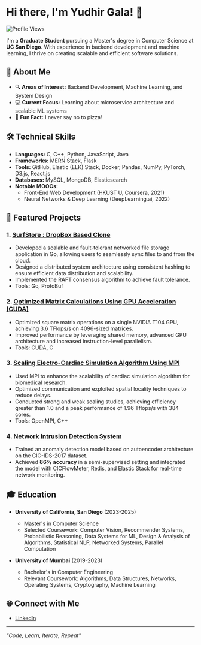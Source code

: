 # Hi there, I'm Yudhir Gala! 👋

![Profile Views](https://komarev.com/ghpvc/?username=yg2334&color=blue)

I'm a **Graduate Student** pursuing a Master's degree in Computer Science at **UC San Diego**. With experience in backend development and machine learning, I thrive on creating scalable and efficient software solutions. 

## 🌟 About Me
- 🔍 **Areas of Interest:** Backend Development, Machine Learning, and System Design
- 💻 **Current Focus:** Learning about microservice architecture and scalable ML systems
- 🍕 **Fun Fact:** I never say no to pizza!

## 🛠️ Technical Skills
- **Languages:** C, C++, Python, JavaScript, Java
- **Frameworks:** MERN Stack, Flask
- **Tools:** GitHub, Elastic (ELK) Stack, Docker, Pandas, NumPy, PyTorch, D3.js, React.js
- **Databases:** MySQL, MongoDB, Elasticsearch
- **Notable MOOCs:**
  - Front-End Web Development (HKUST U, Coursera, 2021)
  - Neural Networks & Deep Learning (DeepLearning.ai, 2022)

<!--
## 📈 My GitHub Stats
![Yudhir's GitHub Stats](https://github-readme-stats.vercel.app/api?username=yg2334&show_icons=true&theme=radical)

[![Top Languages](https://github-readme-stats.vercel.app/api/top-langs/?username=yg2334&layout=compact&theme=radical)](https://github.com/anuraghazra/github-readme-stats)
-->

## 🚀 Featured Projects
### 1. **[SurfStore : DropBox Based Clone](https://github.com/yg2334/fault-tolerant-NFS)**
- Developed a scalable and fault-tolerant networked file storage application in Go, allowing users to seamlessly sync files to and from the cloud.
- Designed a distributed system architecture using consistent hashing to ensure efficient data distribution and scalability.
- Implemented the RAFT consensus algorithm to achieve fault tolerance.
- Tools: Go, ProtoBuf

### 2. **[Optimized Matrix Calculations Using GPU Acceleration (CUDA)](https://github.com/yg2334/Matrix-Multiplication-on-GPU-with-CUDA)**
- Optimized square matrix operations on a single NVIDIA T104 GPU, achieving 3.6 TFlops/s on 4096-sized matrices.
- Improved performance by leveraging shared memory, advanced GPU architecture and increased instruction-level parallelism.
- Tools: CUDA, C

### 3. **[Scaling Electro-Cardiac Simulation Algorithm Using MPI](https://github.com/yg2334/MPI-Parallelized-Aliev-Panfilov-Simulation)**
- Used MPI to enhance the scalability of cardiac simulation algorithm for biomedical research.
- Optimized communication and exploited spatial locality techniques to reduce delays.
- Conducted strong and weak scaling studies, achieving efficiency greater than 1.0 and a peak performance of 1.96 Tflops/s with 384 cores.
- Tools: OpenMPI, C++

### 4. **[Network Intrusion Detection System](https://github.com/yg2334/Network-Intrusion-Detection-System-using-Autoencoders)**
- Trained an anomaly detection model based on autoencoder architecture on the CIC-IDS-2017 dataset.
- Achieved **86% accuracy** in a semi-supervised setting and integrated the model with CICFlowMeter, Redis, and Elastic Stack for real-time network monitoring.
 
## 🎓 Education
- **University of California, San Diego** (2023-2025)
  - Master's in Computer Science
  - Selected Coursework: Computer Vision, Recommender Systems, Probabilistic Reasoning, Data Systems for ML, Design & Analysis of Algorithms, Statistical NLP, Networked Systems, Parallel Computation

- **University of Mumbai** (2019-2023)
  - Bachelor's in Computer Engineering
  - Relevant Coursework: Algorithms, Data Structures, Networks, Operating Systems, Cryptography, Machine Learning

## 🌐 Connect with Me
- [LinkedIn](https://www.linkedin.com/in/yudhir-gala/)
<!-- - [GitHub](https://github.com/yg2334)
- Email: [ygala@ucsd.edu](mailto:ygala@ucsd.edu) -->

---

_"Code, Learn, Iterate, Repeat"_
